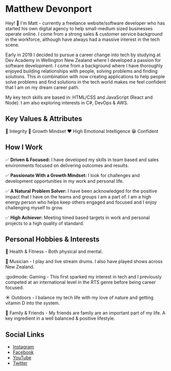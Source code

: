 # Matthew Devonport

Hey! :wave: I'm Matt - currently a freelance website/software developer who has started his own digital agency to help small-medium sized businesses operate online. I come from a strong sales & customer service background in the workforce, although have always had a massive interest in the tech scene. 

Early in 2019 I decided to pursue a career change into tech by studying at Dev Academy in Wellington New Zealand where I developed a passion for software development. I come from a background where I have thoroughly enjoyed building relationships with people, solving problems and finding solutions. This in combination with now creating applications to help people solve problems and find solutions in the tech world makes me feel confident that I am on my dream career path.

My key tech skills are based in: HTML/CSS and JavaScript (React and Node). I am also exploring interests in C#, DevOps & AWS.

## Key Values & Attributes

:key: Integrity
:thought_balloon: Growth Mindset
:heart: High Emotional Intelligence
:grin: Confident

## How I Work

:white_check_mark: **Driven & Focused:** I have developed my skills in team based and sales
environments focused on delivering outcomes and results.

:white_check_mark: **Passionate With a Growth Mindset:** I look for challenges and development
opportunities in my work and personal life.

:white_check_mark: **A Natural Problem Solver:** I have been acknowledged for the positive impact that I
have on the teams and groups I am a part of. I am a high energy person who helps
keep others engaged and focused and I enjoy challenging myself to grow.

:white_check_mark: **High Achiever:** Meeting timed based targets in work and personal projects to a high
quality of standard.

## Personal Hobbies & Interests

:muscle: Health & Fitness - Both physical and mental.

:musical_score: Musician - I play and live stream drums. I also have played shows across New Zealand.

:godmode: Gaming - This first sparked my interest in tech and I previously competed at an international level in the RTS genre before being career focused.

:sunny: Outdoors - I balance my tech life with my love of nature and getting vitamin D into the system.

:revolving_hearts: Family & Friends - My friends are family are an important part of my life. A key ingredient in a well balanced & positive lifestyle.

## Social Links

- [Instagram](http://instagram.com/matthew_devonport)
- [Facebook](http://facebook.com/matthewdevonport)
- [YouTube](http://youtube.com/roarpowernz)
- [Twitter](http://twitter.com/matt_devonport)








